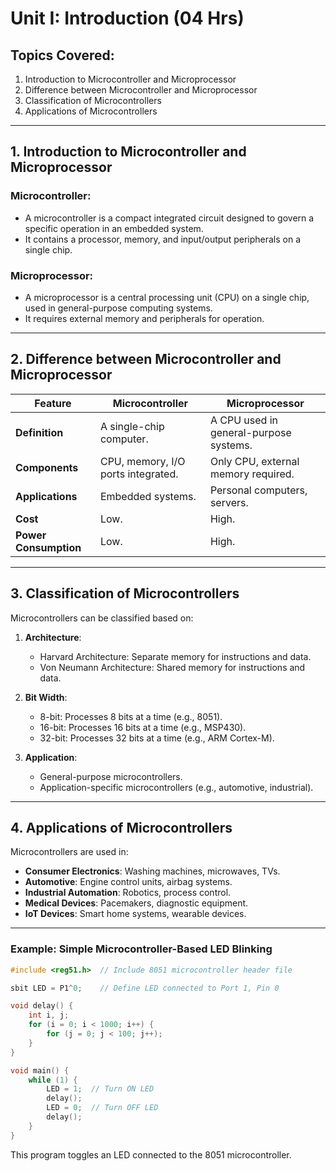# Unit I: Introduction (04 Hrs)

## Topics Covered:
1. Introduction to Microcontroller and Microprocessor  
2. Difference between Microcontroller and Microprocessor  
3. Classification of Microcontrollers  
4. Applications of Microcontrollers  

---

## 1. Introduction to Microcontroller and Microprocessor

### Microcontroller:
- A microcontroller is a compact integrated circuit designed to govern a specific operation in an embedded system.
- It contains a processor, memory, and input/output peripherals on a single chip.

### Microprocessor:
- A microprocessor is a central processing unit (CPU) on a single chip, used in general-purpose computing systems.
- It requires external memory and peripherals for operation.

---

## 2. Difference between Microcontroller and Microprocessor

| Feature               | Microcontroller                     | Microprocessor                     |
|-----------------------|-------------------------------------|-------------------------------------|
| **Definition**        | A single-chip computer.            | A CPU used in general-purpose systems. |
| **Components**        | CPU, memory, I/O ports integrated. | Only CPU, external memory required. |
| **Applications**      | Embedded systems.                  | Personal computers, servers.       |
| **Cost**              | Low.                               | High.                              |
| **Power Consumption** | Low.                               | High.                              |

---

## 3. Classification of Microcontrollers

Microcontrollers can be classified based on:
1. **Architecture**:
   - Harvard Architecture: Separate memory for instructions and data.
   - Von Neumann Architecture: Shared memory for instructions and data.

2. **Bit Width**:
   - 8-bit: Processes 8 bits at a time (e.g., 8051).
   - 16-bit: Processes 16 bits at a time (e.g., MSP430).
   - 32-bit: Processes 32 bits at a time (e.g., ARM Cortex-M).

3. **Application**:
   - General-purpose microcontrollers.
   - Application-specific microcontrollers (e.g., automotive, industrial).

---

## 4. Applications of Microcontrollers

Microcontrollers are used in:
- **Consumer Electronics**: Washing machines, microwaves, TVs.
- **Automotive**: Engine control units, airbag systems.
- **Industrial Automation**: Robotics, process control.
- **Medical Devices**: Pacemakers, diagnostic equipment.
- **IoT Devices**: Smart home systems, wearable devices.

---

### Example: Simple Microcontroller-Based LED Blinking

```c
#include <reg51.h>  // Include 8051 microcontroller header file

sbit LED = P1^0;    // Define LED connected to Port 1, Pin 0

void delay() {
    int i, j;
    for (i = 0; i < 1000; i++) {
        for (j = 0; j < 100; j++);
    }
}

void main() {
    while (1) {
        LED = 1;  // Turn ON LED
        delay();
        LED = 0;  // Turn OFF LED
        delay();
    }
}
```

This program toggles an LED connected to the 8051 microcontroller.
